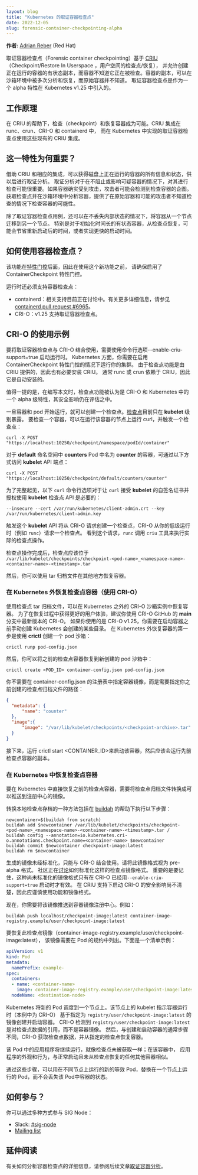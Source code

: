 ```yaml
---
layout: blog
title: "Kubernetes 的取证容器检查点"
date: 2022-12-05
slug: forensic-container-checkpointing-alpha
---
```


**作者:** [Adrian Reber](https://github.com/adrianreber) (Red Hat)

取证容器检查点（Forensic container checkpointing）基于 [CRIU][criu]（Checkpoint/Restore In Userspace ，用户空间的检查点/恢复），
并允许创建正在运行的容器的有状态副本，而容器不知道它正在被检查。容器的副本，可以在沙箱环境中被多次分析和恢复，而原始容器并不知道。
取证容器检查点是作为一个 alpha 特性在 Kubernetes v1.25 中引入的。

## 工作原理

在 CRIU 的帮助下，检查（checkpoint）和恢复容器成为可能。CRIU 集成在 runc、crun、CRI-O 和 containerd 中，
而在 Kubernetes 中实现的取证容器检查点使用这些现有的 CRIU 集成。

## 这一特性为何重要？

借助 CRIU 和相应的集成，可以获得磁盘上正在运行的容器的所有信息和状态，供以后进行取证分析。
取证分析对于在不阻止或影响可疑容器的情况下，对其进行检查可能很重要。如果容器确实受到攻击，攻击者可能会检测到检查容器的企图。
获取检查点并在沙箱环境中分析容器，提供了在原始容器和可能的攻击者不知道检查的情况下检查容器的可能性。

除了取证容器检查点用例，还可以在不丢失内部状态的情况下，将容器从一个节点迁移到另一个节点。
特别是对于初始化时间长的有状态容器，从检查点恢复，可能会节省重新启动后的时间，或者实现更快的启动时间。

## 如何使用容器检查点？

该功能在[特性门控][container-checkpoint-feature-gate]后面，因此在使用这个新功能之前，
请确保启用了 ContainerCheckpoint 特性门控。


运行时还必须支持容器检查点：

* containerd：相关支持目前正在讨论中。有关更多详细信息，请参见 [containerd pull request #6965][containerd-checkpoint-restore-pr]。
* CRI-O：v1.25 支持取证容器检查点。

## CRI-O 的使用示例

要将取证容器检查点与 CRI-O 结合使用，需要使用命令行选项--enable-criu-support=true 启动运行时。
Kubernetes 方面，你需要在启用 ContainerCheckpoint 特性门控的情况下运行你的集群。
由于检查点功能是由 CRIU 提供的，因此也有必要安装 CRIU。
通常 runc 或 crun 依赖于 CRIU，因此它是自动安装的。

值得一提的是，在编写本文时，检查点功能被认为是 CRI-O 和 Kubernetes 中的一个 alpha 级特性，其安全影响仍在评估之中。

一旦容器和 pod 开始运行，就可以创建一个检查点。[检查点][kubelet-checkpoint-api]目前只在 **kubelet** 级别暴露。
要检查一个容器，可以在运行该容器的节点上运行 curl，并触发一个检查点：

```shell
curl -X POST "https://localhost:10250/checkpoint/namespace/podId/container"
```

对于 **default** 命名空间中 **counters** Pod 中名为 **counter** 的容器，可通过以下方式访问 **kubelet** API 端点：

```shell
curl -X POST "https://localhost:10250/checkpoint/default/counters/counter"
```

为了完整起见，以下 `curl` 命令行选项对于让 `curl` 接受 **kubelet** 的自签名证书并授权使用
**kubelet** 检查点 API 是必要的：

```shell
--insecure --cert /var/run/kubernetes/client-admin.crt --key /var/run/kubernetes/client-admin.key
```

触发这个 **kubelet** API 将从 CRI-O 请求创建一个检查点，CRI-O 从你的低级运行时（例如 `runc`）请求一个检查点。
看到这个请求，`runc` 调用 `criu` 工具来执行实际的检查点操作。

检查点操作完成后，检查点应该位于
`/var/lib/kubelet/checkpoints/checkpoint-<pod-name>_<namespace-name>-<container-name>-<timestamp>.tar`

然后，你可以使用 tar 归档文件在其他地方恢复容器。

### 在 Kubernetes 外恢复检查点容器（使用 CRI-O）

使用检查点 tar 归档文件，可以在 Kubernetes 之外的 CRI-O 沙箱实例中恢复容器。
为了在恢复过程中获得更好的用户体验，建议你使用 CRI-O GitHub 的 **main** 分支中最新版本的 CRI-O。
如果你使用的是 CRI-O v1.25，你需要在启动容器之前手动创建 Kubernetes 会创建的某些目录。
在 Kubernetes 外恢复容器的第一步是使用 **crictl** 创建一个 pod 沙箱：

```shell
crictl runp pod-config.json
```

然后，你可以将之前的检查点容器恢复到新创建的 pod 沙箱中：

```shell
crictl create <POD_ID> container-config.json pod-config.json
```

你不需要在 container-config.json 的注册表中指定容器镜像，而是需要指定你之前创建的检查点归档文件的路径：

```json
{
  "metadata": {
      "name": "counter"
  },
  "image":{
      "image": "/var/lib/kubelet/checkpoints/<checkpoint-archive>.tar"
  }
}
```

接下来，运行 crictl start <CONTAINER_ID>来启动该容器，然后应该会运行先前检查点容器的副本。

### 在 Kubernetes 中恢复检查点容器

要在 Kubernetes 中直接恢复之前的检查点容器，需要将检查点归档文件转换成可以推送到注册中心的镜像。

转换本地检查点存档的一种方法包括在 [buildah][buildah] 的帮助下执行以下步骤：

```shell
newcontainer=$(buildah from scratch)
buildah add $newcontainer /var/lib/kubelet/checkpoints/checkpoint-<pod-name>_<namespace-name>-<container-name>-<timestamp>.tar /
buildah config --annotation=io.kubernetes.cri-o.annotations.checkpoint.name=<container-name> $newcontainer
buildah commit $newcontainer checkpoint-image:latest
buildah rm $newcontainer
```

生成的镜像未经标准化，只能与 CRI-O 结合使用。请将此镜像格式视为 pre-alpha 格式。
社区正在[讨论][image-spec-discussion]如何标准化这样的检查点镜像格式。
重要的是要记住，这种尚未标准化的镜像格式只有在 CRI-O 已经用`--enable-criu-support=true` 启动时才有效。
在 CRIU 支持下启动 CRI-O 的安全影响尚不清楚，因此应谨慎使用功能和镜像格式。

现在，你需要将该镜像推送到容器镜像注册中心。例如：

```shell
buildah push localhost/checkpoint-image:latest container-image-registry.example/user/checkpoint-image:latest
```

要恢复此检查点镜像（container-image-registry.example/user/checkpoint-image:latest），
该镜像需要在 Pod 的规约中列出。下面是一个清单示例：

```yaml
apiVersion: v1
kind: Pod
metadata:
  namePrefix: example-
spec:
  containers:
  - name: <container-name>
    image: container-image-registry.example/user/checkpoint-image:latest
  nodeName: <destination-node>
```

Kubernetes 将新的 Pod 调度到一个节点上。该节点上的 kubelet 指示容器运行时（本例中为 CRI-O）
基于指定为 `registry/user/checkpoint-image:latest` 的镜像创建并启动容器。
CRI-O 检测到 `registry/user/checkpoint-image:latest` 是对检查点数据的引用，而不是容器镜像。
然后，与创建和启动容器的通常步骤不同，CRI-O 获取检查点数据，并从指定的检查点恢复容器。

该 Pod 中的应用程序将继续运行，就像检查点未被获取一样；在该容器中，
应用程序的外观和行为，与正常启动且未从检查点恢复的任何其他容器相似。

通过这些步骤，可以用在不同节点上运行的新的等效 Pod，替换在一个节点上运行的 Pod，而不会丢失该 Pod中容器的状态。

## 如何参与？

你可以通过多种方式参与 SIG Node：

* Slack: [#sig-node][sig-node]
* [Mailing list][Mailing list]

## 延伸阅读

有关如何分析容器检查点的详细信息，请参阅后续文章[取证容器分析][forensic-container-analysis]。

[forensic-container-analysis]: /zh-cn/blog/2023/03/10/forensic-container-analysis/
[criu]: https://criu.org/
[containerd-checkpoint-restore-pr]: https://github.com/containerd/containerd/pull/6965
[container-checkpoint-feature-gate]: https://kubernetes.io/docs/reference/command-line-tools-reference/feature-gates/
[image-spec-discussion]: <https://github.com/opencontainers/image-spec/issues/962>
[kubelet-checkpoint-api]: <https://kubernetes.io/docs/reference/node/kubelet-checkpoint-api/>
[buildah]: <https://buildah.io/>
[sig-node]: <https://kubernetes.slack.com/messages/sig-node>
[Mailing list]: <https://groups.google.com/forum/#!forum/kubernetes-sig-node>
